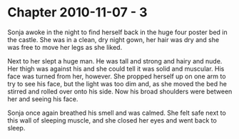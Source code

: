# Chapter 2010-11-07 - 3

Sonja awoke in the night to find herself back in the huge four poster bed in the castle.
She was in a clean, dry night gown, her hair was dry and she was free to move her legs
as she liked.

Next to her slept a huge man.  He was tall and strong and hairy and nude.  Her thigh was
against his and she could tell it was solid and muscular.  His face was turned from her,
however.  She propped herself up on one arm to try to see his face, but the light was
too dim and, as she moved the bed he stirred and rolled over onto his side.  Now his 
broad shoulders were between her and seeing his face.

Sonja once again breathed his smell and was calmed.  She felt safe next to this wall
of sleeping muscle, and she closed her eyes and went back to sleep.
